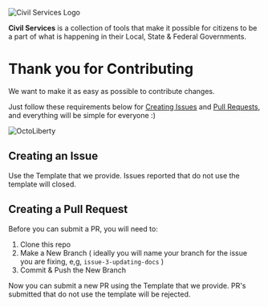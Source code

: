 ![Civil Services Logo](https://cdn.civil.services/common/github-logo.png "Civil Services Logo")

__Civil Services__ is a collection of tools that make it possible for citizens to be a part of what is happening in their Local, State & Federal Governments.

Thank you for Contributing
===

We want to make it as easy as possible to contribute changes. 

Just follow these requirements below for [Creating Issues](https://github.com/CivilServiceUSA/website/issues/new) and [Pull Requests](https://github.com/CivilServiceUSA/website/pull/new), and everything will be simple for everyone :)

![OctoLiberty](https://octodex.github.com/images/octoliberty.png "OctoLiberty")

Creating an Issue
---

Use the Template that we provide.  Issues reported that do not use the template will closed.


Creating a Pull Request
---

Before you can submit a PR, you will need to:

1. Clone this repo
2. Make a New Branch ( ideally you will name your branch for the issue you are fixing, e,g, `issue-3-updating-docs` )
3. Commit & Push the New Branch

Now you can submit a new PR using the Template that we provide.  PR's submitted that do not use the template will be rejected.
